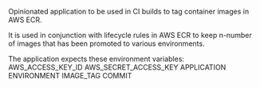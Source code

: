 Opinionated application to be used in CI builds to tag container images in AWS ECR.

It is used in conjunction with lifecycle rules in AWS ECR to keep n-number of
images that has been promoted to various environments.

The application expects these environment variables:
AWS_ACCESS_KEY_ID
AWS_SECRET_ACCESS_KEY
APPLICATION
ENVIRONMENT
IMAGE_TAG
COMMIT


